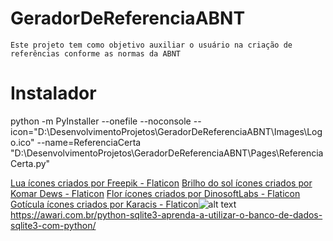 # GeradorDeReferenciaABNT
    Este projeto tem como objetivo auxiliar o usuário na criação de referências conforme as normas da ABNT

# Instalador
python -m PyInstaller --onefile --noconsole --icon="D:\DesenvolvimentoProjetos\GeradorDeReferenciaABNT\Images\Logo.ico" --name=ReferenciaCerta "D:\DesenvolvimentoProjetos\GeradorDeReferenciaABNT\Pages\ReferenciaCerta.py"

<a href="https://www.flaticon.com/br/icones-gratis/lua" title="lua ícones">Lua ícones criados por Freepik - Flaticon</a>
<a href="https://www.flaticon.com/br/icones-gratis/brilho-do-sol" title="brilho do sol ícones">Brilho do sol ícones criados por Komar Dews - Flaticon</a>
<a href="https://www.flaticon.com/br/icones-gratis/flor" title="flor ícones">Flor ícones criados por DinosoftLabs - Flaticon</a>
<a href="https://www.flaticon.com/br/icones-gratis/goticula" title="gotícula ícones">Gotícula ícones criados por Karacis - Flaticon</a>![alt text](gota-de-agua.png)
https://awari.com.br/python-sqlite3-aprenda-a-utilizar-o-banco-de-dados-sqlite3-com-python/

<!-- TODO Atualizar readme -->